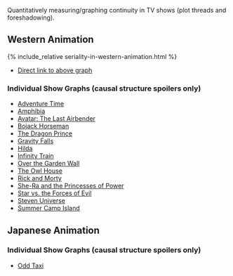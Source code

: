 Quantitatively measuring/graphing continuity in TV shows (plot threads and foreshadowing).

## Western Animation

{% include_relative seriality-in-western-animation.html %}

* [Direct link to above graph](seriality-in-western-animation.html)

### Individual Show Graphs (causal structure spoilers only)

* [Adventure Time](adventure-time_no_spoilers_continuity_graph.html)
* [Amphibia](amphibia_no_spoilers_continuity_graph.html)
* [Avatar: The Last Airbender](avatar-tla_no_spoilers_continuity_graph.html)
* [Bojack Horseman](bojack_no_spoilers_continuity_graph.html)
* [The Dragon Prince](dragon-prince_no_spoilers_continuity_graph.html)
* [Gravity Falls](gravity-falls_no_spoilers_continuity_graph.html)
* [Hilda](hilda_no_spoilers_continuity_graph.html)
* [Infinity Train](infinity-train_no_spoilers_continuity_graph.html)
* [Over the Garden Wall](over-the-garden-wall_no_spoilers_continuity_graph.html)
* [The Owl House](owl-house_no_spoilers_continuity_graph.html)
* [Rick and Morty](rick-and-morty_no_spoilers_continuity_graph.html)
* [She-Ra and the Princesses of Power](she-ra_no_spoilers_continuity_graph.html)
* [Star vs. the Forces of Evil](star-vs_no_spoilers_continuity_graph.html)
* [Steven Universe](steven-universe_no_spoilers_continuity_graph.html)
* [Summer Camp Island](summer-camp-island_no_spoilers_continuity_graph.html)

## Japanese Animation

### Individual Show Graphs (causal structure spoilers only)

* [Odd Taxi](odd-taxi_no_spoilers_continuity_graph.html)
